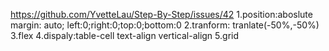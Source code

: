 https://github.com/YvetteLau/Step-By-Step/issues/42
1.position:aboslute margin: auto; left:0;right:0;top:0;bottom:0
2.tranform: tranlate(-50%,-50%)
3.flex
4.dispaly:table-cell  text-align  vertical-align
5.grid
